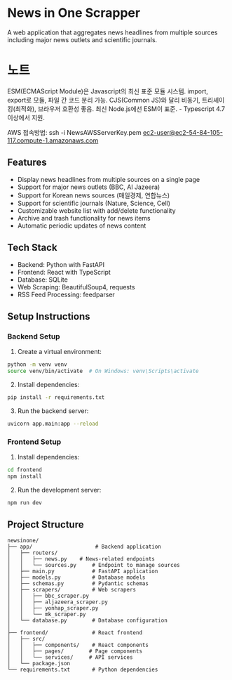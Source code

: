 # News in One Scrapper

A web application that aggregates news headlines from multiple sources including major news outlets and scientific journals.

# 노트
ESM(ECMAScript Module)은 Javascript의 최신 표준 모듈 시스템. import, export로 모듈, 파일 간 코드 분리 가능. CJS(Common JS)와 달리 비동기, 트리셰이킹(최적화), 브라우저 호환성 좋음. 최신 Node.js에선 ESM이 표준.
    - Typescript 4.7이상에서 지원.


AWS 접속방법:
ssh -i NewsAWSServerKey.pem ec2-user@ec2-54-84-105-117.compute-1.amazonaws.com



## Features

- Display news headlines from multiple sources on a single page
- Support for major news outlets (BBC, Al Jazeera)
- Support for Korean news sources (매일경제, 연합뉴스)
- Support for scientific journals (Nature, Science, Cell)
- Customizable website list with add/delete functionality
- Archive and trash functionality for news items
- Automatic periodic updates of news content

## Tech Stack

- Backend: Python with FastAPI
- Frontend: React with TypeScript
- Database: SQLite
- Web Scraping: BeautifulSoup4, requests
- RSS Feed Processing: feedparser

## Setup Instructions

### Backend Setup

1. Create a virtual environment:
```bash
python -m venv venv
source venv/bin/activate  # On Windows: venv\Scripts\activate
```

2. Install dependencies:
```bash
pip install -r requirements.txt
```

3. Run the backend server:
```bash
uvicorn app.main:app --reload
```

### Frontend Setup

1. Install dependencies:
```bash
cd frontend
npm install
```

2. Run the development server:
```bash
npm run dev
```

## Project Structure

```
newsinone/
├── app/                    # Backend application
│   ├── routers/
│   │   ├── news.py	   # News-related endpoints
│   │   └── sources.py	   # Endpoint to manage sources
│   ├── main.py            # FastAPI application
│   ├── models.py          # Database models
│   ├── schemas.py         # Pydantic schemas
│   ├── scrapers/          # Web scrapers
│   │   ├── bbc_scraper.py
│   │   ├── aljazeera_scraper.py
│   │   ├── yonhap_scraper.py
│   │   └── mk_scraper.py
│   └── database.py        # Database configuration
│   
├── frontend/              # React frontend
│   ├── src/
│   │   ├── components/    # React components
│   │   ├── pages/        # Page components
│   │   └── services/     # API services
│   └── package.json
└── requirements.txt       # Python dependencies
``` 